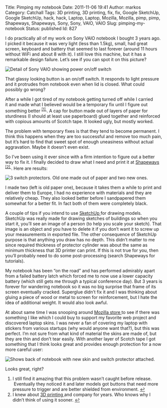 Title: Pimping my notebook
Date: 2011-11-06 19:41
Author: markos
Category: Catchall
Tags: 3D printing, 3D printing, fix, fix, Google SketchUp, Google SketchUp, hack, hack, Laptop, Laptop, Mozilla, Mozilla, pimp, pimp, Shapeways, Shapeways, Sony, Sony, VAIO, VAIO
Slug: pimping-my-notebook
Status: published
Id: 827

<html>
 <body>
  <div>
   <p>
    I do practically all of my work on Sony VAIO notebook I bought 3 years ago. I picked it because it was very light (less than 1.5kg), small, had great screen, keyboard and battery that seemed to last forever (around 11 hours without WiFi and about 8 with it). I still love this machine, but it has a remarkable design failure. Let’s see if you can spot it on this picture?
   </p>
   <p class="aligncenter">
    <img alt="Detail of Sony VAIO showing power on/off switch" class="aligncenter" src="http://markos.gaivo.net/images/switch.jpg" title="Power on/off switch"/>
   </p>
   <p>
    That glassy looking button is an on/off switch. It responds to light pressure and it protrudes from notebook even when lid is closed. What could possibly go wrong?
   </p>
   <p>
    After a while I got tired of my notebook getting turned off while I carried it and made what I believed would be a temporary fix until I figure out something better
    <sup>
     <a href="#pimp-notebook-1-note" id="pimp-notebook-1">
      [1]
     </a>
    </sup>
    . A cap for button made out of layers of paper for sturdiness (I should at least use paperboard) glued together and reinforced with copious amounts of Scotch tape. It looked ugly, but mostly worked.
   </p>
   <p>
    The problem with temporary fixes is that they tend to become permanent. I think this happens when they are too successful and remove too much pain, but it’s hard to find that sweet spot of enough uneasiness without actual aggravation. Maybe it doesn’t even exist.
   </p>
   <p>
    So I’ve been using it ever since with a firm intention to figure out a better way to fix it. I finally decided to draw what I need and print it at
    <a class="zem_slink" href="http://www.shapeways.com" rel="homepage" title="Shapeways">
     Shapeways
    </a>
    <sup>
     <a href="#pimp-notebook-2-note" id="pimp-notebook-2">
      [2]
     </a>
    </sup>
    . Here are results:
   </p>
   <p class="aligncenter">
    <img alt="3 switch protectors. Old one made out of paper and two new ones." class="aligncenter" src="http://markos.gaivo.net/images/protectors.jpg" title="Switch protectors - old and new"/>
   </p>
   <p>
    I made two (left is old paper one), because it takes them a while to print and deliver them to Europe, I had no experience with materials and they are relatively cheap. They also looked better before I sandpapered them somewhat for a better fit. In fact both of them were completely black.
   </p>
   <p>
    A couple of tips if you intend to use
    <a class="zem_slink" href="http://sketchup.google.com/" rel="homepage" title="Google SketchUp">
     SketchUp
    </a>
    for drawing models. SketchUp was really made for drawing sketches of buildings so when you start it, you’ll see an image of a person (to help you scale your sketch). That image is an object and you have to delete it if you don’t want it to screw up your measurements in exported file. The other consequence of SketchUp purpose is that anything you draw has no depth. This didn’t matter to me since required thickness of protector cylinder was about the same as minimum thickness that 3D printer can print. If this is not true for you, then you’ll probably need to do some post-processing (search Shapeways for tutorials).
   </p>
   <p>
    My notebook has been “on the road” and has performed admirably apart from a failed battery latch which forced me to now use a lower capacity battery (which still gets me through a typical conference day). But 3 years is forever for wandering notebook so it was no big surprise that frame of its screen eventually cracked. Superglue didn’t fix it and I was thinking about gluing a piece of wood or metal to screen for reinforcement, but I hate the idea of additional weight. It would also look awful.
   </p>
   <p>
    At about same time I was snooping around
    <a href="http://store.mozilla.org/">
     Mozilla store
    </a>
    to see if there was something I like which I could buy to support my favorite web project and discovered laptop skins. I was never a fan of covering my laptop with stickers from various startups (why would anyone want that?), but this was perfect. I’m not sure from what kind of material the skins are made of, but they are thin and don’t tear easily. With another layer of Scotch tape I got something that I think looks great and provides enough protection for a now more careful user:
   </p>
   <p class="aligncenter">
    <img alt="Shows back of notebook with new skin and switch protector attached." class="aligncenter" src="http://markos.gaivo.net/images/final.jpg" title="New back of notebook and switch protector"/>
   </p>
   <p>
    Looks great, right?
   </p>
   <ol>
    <li id="pimp-notebook-1-note">
     I still find it amazing that this problem wasn’t caught before release.  Eventually they noticed it and later models got buttons that need more pressure to trigger and are better shielded from environment.
     <a href="#pimp-notebook-1">
      ↩
     </a>
    </li>
    <li id="pimp-notebook-2-note">
     I knew about
     <a class="zem_slink" href="http://en.wikipedia.org/wiki/3D_printing" rel="wikipedia" title="3D printing">
      3D printing
     </a>
     and company for years. Who knows why I didn’t think of using it sooner.
     <a href="#pimp-notebook-2">
      ↩
     </a>
    </li>
   </ol>
  </div>
 </body>
</html>